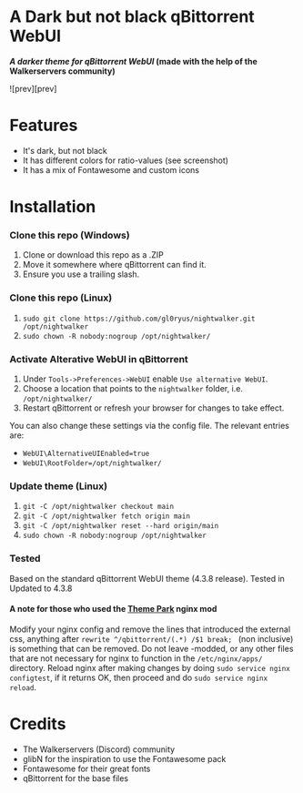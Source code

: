 # A Dark but not black qBittorrent WebUI 
**_A darker theme for qBittorrent WebUI_ (made with the help of the Walkerservers community)**

![prev][prev]

# Features
- It's dark, but not black
- It has different colors for ratio-values (see screenshot)
- It has a mix of Fontawesome and custom icons

# Installation

### Clone this repo (Windows)
1. Clone or download this repo as a .ZIP
2. Move it somewhere where qBittorrent can find it.
3. Ensure you use a trailing slash.

### Clone this repo (Linux)
1. `sudo git clone https://github.com/gl0ryus/nightwalker.git /opt/nightwalker`
3. `sudo chown -R nobody:nogroup /opt/nightwalker/`

### Activate Alterative WebUI in qBittorrent
1. Under `Tools->Preferences->WebUI` enable `Use alternative WebUI`.
2. Choose a location that points to the `nightwalker` folder, i.e. `/opt/nightwalker/`
3. Restart qBittorrent or refresh your browser for changes to take effect.

You can also change these settings via the config file. The relevant entries are:

- `WebUI\AlternativeUIEnabled=true`
- `WebUI\RootFolder=/opt/nightwalker/`

### Update theme (Linux)
1. `git -C /opt/nightwalker checkout main`
2. `git -C /opt/nightwalker fetch origin main`
3. `git -C /opt/nightwalker reset --hard origin/main`
4. `sudo chown -R nobody:nogroup /opt/nightwalker`

### Tested
Based on the standard qBittorrent WebUI theme (4.3.8 release).
Tested in Updated to 4.3.8

#### A note for those who used the [Theme Park][theme.park] nginx mod
Modify your nginx config and remove the lines that introduced the external css, anything after `rewrite ^/qbittorrent/(.*) /$1 break; ` (non inclusive) is something that can be removed. Do not leave -modded, or any other files that are not necessary for nginx to function in the `/etc/nginx/apps/` directory. Reload nginx after making changes by doing `sudo service nginx configtest`, if it returns OK, then proceed and do `sudo service nginx reload`. 

# Credits
* The Walkerservers (Discord) community
* glibN for the inspiration to use the Fontawesome pack
* Fontawesome for their great fonts
* qBittorrent for the base files

[preview]: preview.png
[qbittorrentsource]: https://github.com/qbittorrent/qBittorrent/tree/master/src/webui/www1\
[theme.park]: https://github.com/gilbN/theme.park/wiki/qBittorrent
